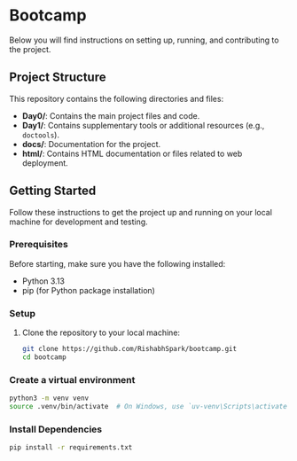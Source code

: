 # Bootcamp

Below you will find instructions on setting up, running, and contributing to the project.

## Project Structure

This repository contains the following directories and files:

- **Day0/**: Contains the main project files and code.
- **Day1/**: Contains supplementary tools or additional resources (e.g., `doctools`).
- **docs/**: Documentation for the project.
- **html/**: Contains HTML documentation or files related to web deployment.

## Getting Started

Follow these instructions to get the project up and running on your local machine for development and testing.

### Prerequisites

Before starting, make sure you have the following installed:

- Python 3.13
- pip (for Python package installation)

### Setup

1. Clone the repository to your local machine:
   ```bash
   git clone https://github.com/RishabhSpark/bootcamp.git
   cd bootcamp
   ```

### Create a virtual environment

```bash
python3 -m venv venv
source .venv/bin/activate  # On Windows, use `uv-venv\Scripts\activate`
```

### Install Dependencies
```bash
pip install -r requirements.txt
```